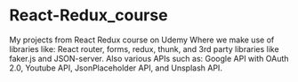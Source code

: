 # React-Redux_course
My projects from React Redux course on Udemy
Where we make use of libraries like: React router, forms, redux, thunk, and 3rd party libraries like faker.js and JSON-server.
Also various APIs such as: Google API with OAuth 2.0, Youtube API, JsonPlaceholder API, and Unsplash API.
